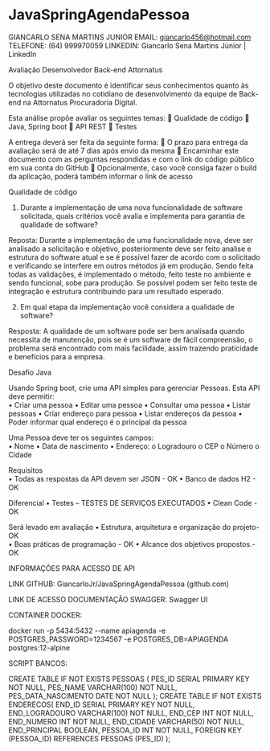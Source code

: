 # JavaSpringAgendaPessoa

GIANCARLO SENA MARTINS JUNIOR
EMAIL: giancarlo456@hotmail.com
TELEFONE: (64) 999970059
LINKEDIN: Giancarlo Sena Martins Júnior | LinkedIn

Avaliação Desenvolvedor Back-end Attornatus

O objetivo deste documento é identificar seus conhecimentos quanto às tecnologias utilizadas no cotidiano de desenvolvimento da equipe de Back-end na Attornatus Procuradoria Digital.

Esta análise propõe avaliar os seguintes temas: 
	Qualidade de código
	Java, Spring boot
	API REST
	Testes

A entrega deverá ser feita da seguinte forma:
	O prazo para entrega da avaliação será de até 7 dias após envio da mesma
	Encaminhar este documento com as perguntas respondidas e com o link do código público em sua conta do GitHub
	Opcionalmente, caso você consiga fazer o build da aplicação, poderá também informar o link de acesso

Qualidade de código

1.	Durante a implementação de uma nova funcionalidade de software solicitada, quais critérios você avalia e implementa para garantia de qualidade de software?

Reposta: Durante a implementação de uma funcionalidade nova, deve ser analisado a solicitação e objetivo, posteriormente deve ser feito analise e estrutura do software atual e se é possível fazer de acordo com o solicitado e verificando se interfere em outros métodos já em produção. Sendo feita todas as validações, é implementado o método, feito teste no ambiente e sendo funcional, sobe para produção. Se possível podem ser feito teste de integração e estrutura contribuindo para um resultado esperado.

2.	Em qual etapa da implementação você considera a qualidade de software?

Resposta: A qualidade de um software pode ser bem analisada quando necessita de manutenção, pois se é um software de fácil compreensão, o problema será encontrado com mais facilidade, assim trazendo praticidade e benefícios para a empresa.

Desafio Java

Usando Spring boot, crie uma API simples para gerenciar Pessoas. Esta API deve permitir:  
•	Criar uma pessoa
•	Editar uma pessoa
•	Consultar uma pessoa
•	Listar pessoas
•	Criar endereço para pessoa
•	Listar endereços da pessoa
•	Poder informar qual endereço é o principal da pessoa  

Uma Pessoa deve ter os seguintes campos:  
•	Nome
•	Data de nascimento
•	Endereço:
o	Logradouro
o	CEP
o	Número
o	Cidade

Requisitos  
•	Todas as respostas da API devem ser JSON  - OK
•	Banco de dados H2 - OK

Diferencial
•	Testes – TESTES DE SERVIÇOS EXECUTADOS
•	Clean Code - OK
 
Será levado em avaliação 
•	Estrutura, arquitetura e organização do projeto- OK  
•	Boas práticas de programação  - OK
•	Alcance dos objetivos propostos.- OK

INFORMAÇÕES PARA ACESSO DE API

LINK GITHUB: 
GiancarloJr/JavaSpringAgendaPessoa (github.com)

LINK DE ACESSO DOCUMENTAÇÃO SWAGGER:
Swagger UI

CONTAINER DOCKER:

docker run -p 5434:5432 --name apiagenda -e POSTGRES_PASSWORD=1234567 -e POSTGRES_DB=APIAGENDA postgres:12-alpine

SCRIPT BANCOS: 

CREATE TABLE IF NOT EXISTS PESSOAS (
                                       PES_ID SERIAL PRIMARY KEY NOT NULL,
                                       PES_NAME VARCHAR(100) NOT NULL,
                                       PES_DATA_NASCIMENTO DATE NOT NULL
);
CREATE TABLE IF NOT EXISTS ENDERECOS(
                                       END_ID SERIAL PRIMARY KEY NOT NULL,
                                       END_LOGRADOURO VARCHAR(100) NOT NULL,
                                       END_CEP INT NOT NULL,
                                       END_NUMERO INT NOT NULL,
                                       END_CIDADE VARCHAR(50) NOT NULL,
		          END_PRINCIPAL BOOLEAN,
                                       PESSOA_ID INT NOT NULL,
                                       FOREIGN KEY (PESSOA_ID) REFERENCES PESSOAS (PES_ID)
);


